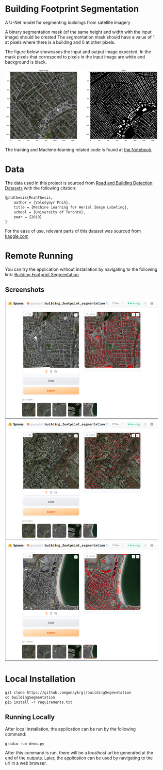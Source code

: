# Building Footprint Segmentation
A U-Net model for segmenting buildings from satellite imagery

A binary segmentation mask (of the same height and width with the input image) should be created The segmentation mask should have a value of 1 at pixels where there is a building and 0 at other pixels.

The figure below showcases the input and output image expected. In the mask pixels that correspond to pixels in the input image are white and background is black.

![Expected input and output](https://raw.githubusercontent.com/gunaykrgl/buildingSegmentation/main/Notebook/task_definition.png)

The training and Machine-learning related code is found at [the Notebook](https://github.com/gunaykrgl/buildingSegmentation/blob/main/Notebook/Building_Segmentation.ipynb).

# Data
The data used in this project is sourced from [Road and Building Detection Datasets](https://www.cs.toronto.edu/~vmnih/data/) with the following citation:

```
@phdthesis{MnihThesis,
    author = {Volodymyr Mnih},
    title = {Machine Learning for Aerial Image Labeling},
    school = {University of Toronto},
    year = {2013}
}

```

For the ease of use, relevant parts of this dataset was sourced from [kaggle.com](https://www.kaggle.com/datasets/balraj98/massachusetts-buildings-dataset)

# Remote Running
You can try the application without installation by navigating to the following link:
[Building Footprint Segmentation](https://huggingface.co/spaces/gunayk3/building_footprint_segmentation)

## Screenshots
<img src="https://raw.githubusercontent.com/gunaykrgl/buildingSegmentation/main/screenshots/scr1.png" width="600">
<img src="https://raw.githubusercontent.com/gunaykrgl/buildingSegmentation/main/screenshots/scr2.png" width="600">
<img src="https://raw.githubusercontent.com/gunaykrgl/buildingSegmentation/main/screenshots/scr3.png" width="600">

# Local Installation
```
git clone https://github.comgunaykrgl/buildingSegmentation
cd buildingSegmentation
pip install -r requirements.txt
```

## Running Locally
After local installation, the application can be run by the following command:
```
gradio run demo.py
```

After this command is run, there will be a localhost url be generated at the end of the outputs. Later, the application can be used by navigating to the url in a web browser.

